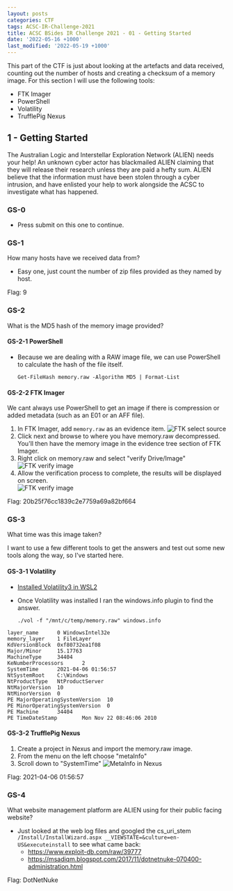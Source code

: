 ```yaml
---
layout: posts
categories: CTF
tags: ACSC-IR-Challenge-2021
title: ACSC BSides IR Challenge 2021 - 01 - Getting Started
date: '2022-05-16 +1000'
last_modified: '2022-05-19 +1000'
---
```

This part of the CTF is just about looking at the artefacts and data received, counting out the number of hosts and creating a checksum of a memory image. For this section I will use the following tools:
* FTK Imager
* PowerShell
* Volatility
* TrufflePig Nexus

## 1 - Getting Started

The Australian Logic and Interstellar Exploration Network (ALIEN) needs your help! An unknown cyber actor has blackmailed ALIEN claiming that they will release their research unless they are paid a hefty sum. ALIEN believe that the information must have been stolen through a cyber intrusion, and have enlisted your help to work alongside the ACSC to investigate what has happened.

### GS-0
* Press submit on this one to continue.

### GS-1
<div class="ctfq">How many hosts have we received data from?</div>

* Easy one, just count the number of zip files provided as they named by host.

<div class="flag">Flag: 9</div>

### GS-2
<div class="ctfq">What is the MD5 hash of the memory image provided?</div>

#### GS-2-1 PowerShell
* Because we are dealing with a RAW image file, we can use PowerShell to calculate the hash of the file itself.

  ```Get-FileHash memory.raw -Algorithm MD5 | Format-List```

#### GS-2-2 FTK Imager
We cant always use PowerShell to get an image if there is compression or added metadata (such as an E01 or an AFF file).

1. In FTK Imager, add `memory.raw` as an evidence item.
   ![FTK select source]({{site.baseurl}}/assets/imgs/FTK-select-source.png)
2. Click next and browse to where you have memory.raw decompressed. You'll then have the memory image in the evidence tree section of FTK Imager.
3. Right click on memory.raw and select "verify Drive/Image"
   ![FTK verify image]({{site.baseurl}}/assets/imgs/FTK-verify-drive.png)
4. Allow the verification process to complete, the results will be displayed on screen.   
   ![FTK verify image]({{site.baseurl}}/assets/imgs/image-verification-results.png)

<div class="flag">Flag: 20b25f76cc1839c2e7759a69a82bf664</div>

### GS-3
<div class="ctfq">What time was this image taken?</div>

I want to use a few different tools to get the answers and test out some new tools along the way, so I've started here.

#### GS-3-1 Volatility
* <a href="/ctf/2022/05/03/ACSC-BSides-IR-Challenge-2021-Setup.html">Installed Volatility3 in WSL2</a>
* Once Volatility was installed I ran the windows.info plugin to find the answer.
  
  ```./vol -f "/mnt/c/temp/memory.raw" windows.info```
``` 
layer_name      0 WindowsIntel32e
memory_layer    1 FileLayer
KdVersionBlock  0xf80732ea1f08
Major/Minor     15.17763
MachineType     34404
KeNumberProcessors      2
SystemTime      2021-04-06 01:56:57
NtSystemRoot    C:\Windows
NtProductType   NtProductServer
NtMajorVersion  10
NtMinorVersion  0
PE MajorOperatingSystemVersion  10
PE MinorOperatingSystemVersion  0
PE Machine      34404
PE TimeDateStamp        Mon Nov 22 08:46:06 2010
```

#### GS-3-2 TrufflePig Nexus
1. Create a project in Nexus and import the memory.raw image.
2. From the menu on the left choose "metaInfo"
3. Scroll down to "SystemTime"
  ![MetaInfo in Nexus]({{site.baseurl}}/assets/imgs/GS-3-2-nexus.png)

<div class="flag">Flag: 2021-04-06 01:56:57</div>

### GS-4
<div class="ctfq">What website management platform are ALIEN using for their public facing website?</div>

* Just looked at the web log files and googled the cs_uri_stem `/Install/InstallWizard.aspx __VIEWSTATE=&culture=en-US&executeinstall` to see what came back:
  * <a href="https://www.exploit-db.com/raw/39777">https://www.exploit-db.com/raw/39777</a><br>
  * <a href="https://msadiqm.blogspot.com/2017/11/dotnetnuke-070400-administration.html">https://msadiqm.blogspot.com/2017/11/dotnetnuke-070400-administration.html</a>

<div class="flag">Flag: DotNetNuke</div>